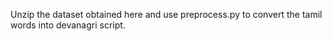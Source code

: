Unzip the dataset obtained here and use preprocess.py to convert the tamil words into devanagri script.